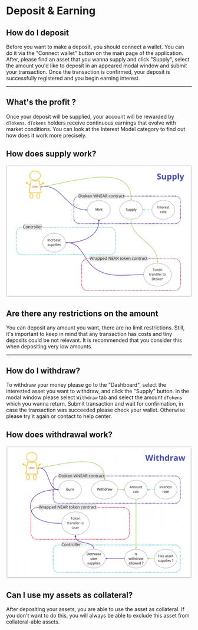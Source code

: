 # Deposit & Earning

## How do I deposit

Before you want to make a deposit, you should connect a wallet. You can do it via the "Connect wallet" button on the main page of the application. After, please find an asset that you wanna supply and click "Supply", select the amount you'd like to deposit in an appeared modal window and submit your transaction. Once the transaction is confirmed, your deposit is successfully registered and you begin earning interest.

***

## What's the profit ?

Once your deposit will be supplied, your account will be rewarded by `dTokens`. `dTokens` holders receive continuous earnings that evolve with market conditions. You can look at the Interest Model category to find out how does it work more precisely.

## How does supply work?

![](../.gitbook/assets/supply.png)

## Are there any restrictions on the amount

You can deposit any amount you want, there are no limit restrictions. Still, it's important to keep in mind that any transaction has costs and tiny deposits could be not relevant. It is recommended that you consider this when depositing very low amounts.

***

## How do I withdraw?

To withdraw your money please go to the "Dashboard", select the interested asset you want to withdraw, and click the "Supply" button. In the modal window please select `Withdraw` tab and select the amount `dTokens` which you wanna return. Submit transaction and wait for confirmation, in case the transaction was succeeded please check your wallet. Otherwise please try it again or contact to help center.

## How does withdrawal work?

![](../.gitbook/assets/withdraw.png)

## Can I use my assets as collateral?

After depositing your assets, you are able to use the asset as collateral. If you don't want to do this, you will always be able to exclude this asset from collateral-able assets.
